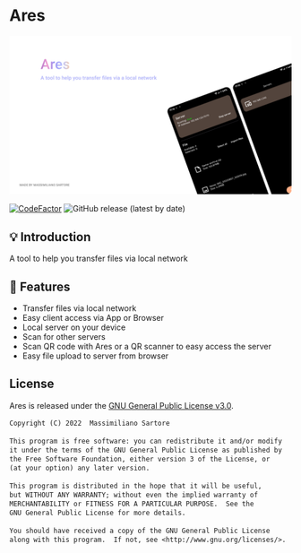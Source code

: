 # Ares

<img src="resources/banner.png">

[![CodeFactor](https://www.codefactor.io/repository/github/msartore/ares/badge)](https://www.codefactor.io/repository/github/msartore/ares) ![GitHub release (latest by date)](https://img.shields.io/github/v/release/msartore/Ares) 

## 💡 Introduction
A tool to help you transfer files via local network 

## 🌟 Features

- Transfer files via local network
- Easy client access via App or Browser
- Local server on your device
- Scan for other servers
- Scan QR code with Ares or a QR scanner to easy access the server
- Easy file upload to server from browser

## License

Ares is released under the [GNU General Public License v3.0](LICENSE.md).

```
Copyright (C) 2022  Massimiliano Sartore

This program is free software: you can redistribute it and/or modify
it under the terms of the GNU General Public License as published by
the Free Software Foundation, either version 3 of the License, or
(at your option) any later version.

This program is distributed in the hope that it will be useful,
but WITHOUT ANY WARRANTY; without even the implied warranty of
MERCHANTABILITY or FITNESS FOR A PARTICULAR PURPOSE.  See the
GNU General Public License for more details.

You should have received a copy of the GNU General Public License
along with this program.  If not, see <http://www.gnu.org/licenses/>.
```
